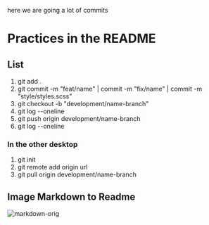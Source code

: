 
here we are going a lot of commits

# Practices in the README

## List
1. git add .
2. git commit -m "feat/name" | commit -m "fix/name" | commit -m "style/styles.scss"
3. git checkout -b "development/name-branch"
4. git log --oneline
5. git push origin development/name-branch
6. git log --oneline


 ### In the other desktop

1. git init
2. git remote add origin url
3. git pull origin development/name-branch

## Image Markdown to Readme

![markdown-orig](https://user-images.githubusercontent.com/50681145/123732292-0f538280-d870-11eb-9b60-9f545268afe7.png)
